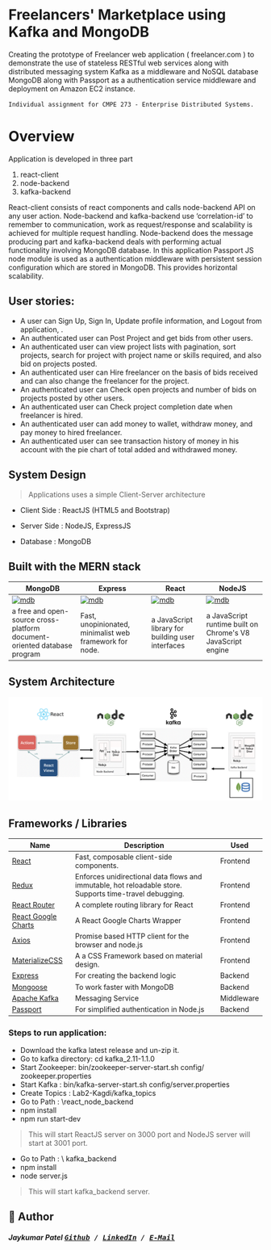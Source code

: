 #  Freelancers' Marketplace using Kafka and MongoDB
Creating the prototype of Freelancer web application ( freelancer.com ) to demonstrate the use of stateless RESTful web services along with distributed messaging system Kafka as a middleware and NoSQL database MongoDB along with Passport as a authentication service middleware and deployment on Amazon EC2 instance.


```
Individual assignment for CMPE 273 - Enterprise Distributed Systems.
```

# Overview
Application is developed in three part
1. react-client
2. node-backend
3. kafka-backend

React-client consists of react components and calls node-backend API on any user action. Node-backend and kafka-backend use ‘correlation-id’ to remember to communication, work as request/response and scalability is achieved for multiple request handling.
Node-backend does the message producing part and kafka-backend deals with performing actual functionality involving MongoDB database.
In this application Passport JS node module is used as a authentication middleware with persistent session configuration which are stored in MongoDB. This provides horizontal scalability.

## User stories:

* A user can Sign Up, Sign In, Update profile information, and Logout from application, .
* An authenticated user can Post Project and get bids from other users.
* An authenticated user can view project lists with pagination, sort projects, search for project with project name or skills required, and also bid on projects posted.
* An authenticated user can Hire freelancer on the basis of bids received and can also change the freelancer for the project.
* An authenticated user can Check open projects and number of bids on projects posted by other users.
* An authenticated user can Check project completion date when freelancer is hired.
* An authenticated user can add money to wallet, withdraw money, and pay money to hired freelancer.
* An authenticated user can see transaction history of money in his account with the pie chart of total added and withdrawed money.

## System Design
> Applications uses a simple Client-Server architecture

* Client Side : ReactJS (HTML5 and Bootstrap)

* Server Side : NodeJS, ExpressJS

* Database :  MongoDB

## Built with the MERN stack 

|MongoDB|Express|React|NodeJS|
|--|--|--|--|
|[![mdb](https://github.com/mongodb-js/leaf/blob/master/dist/mongodb-leaf_256x256.png?raw=true)](https://www.mongodb.com/)|[![mdb](https://camo.githubusercontent.com/fc61dcbdb7a6e49d3adecc12194b24ab20dfa25b/68747470733a2f2f692e636c6f756475702e636f6d2f7a6659366c4c376546612d3330303078333030302e706e67)](http://expressjs.com/de/)|[![mdb](https://cdn.auth0.com/blog/react-js/react.png)](https://facebook.github.io/react/)|[![mdb](https://camo.githubusercontent.com/9c24355bb3afbff914503b663ade7beb341079fa/68747470733a2f2f6e6f64656a732e6f72672f7374617469632f696d616765732f6c6f676f2d6c696768742e737667)](https://nodejs.org/en/)|
|a free and open-source cross-platform document-oriented database program|Fast, unopinionated, minimalist web framework for node.|a JavaScript library for building user interfaces|a JavaScript runtime built on Chrome's V8 JavaScript engine|


## System Architecture
![Architecture](/architecture.png)


## Frameworks / Libraries

| **Name** | **Description** |**Used**|
|----------|-------|---|
|  [React](https://facebook.github.io/react/)  |   Fast, composable client-side components.    | Frontend |
|  [Redux](http://redux.js.org) |  Enforces unidirectional data flows and immutable, hot reloadable store. Supports time-travel debugging. | Frontend |
|  [React Router](https://github.com/reactjs/react-router) | A complete routing library for React | Frontend |  Compiles ES6 to ES5. Enjoy the new version of JavaScript today.     | Frontend |
| [React Google Charts](https://github.com/RakanNimer/react-google-charts) | A React Google Charts Wrapper | Frontend |
| [Axios](https://github.com/mzabriskie/axios) | Promise based HTTP client for the browser and node.js | Frontend |
| [MaterializeCSS](http://materializecss.com/) | A a CSS Framework based on material design. | Frontend |
| [Express](https://github.com/expressjs/express) | For creating the backend logic | Backend |
| [Mongoose](https://github.com/Automattic/mongoose) | To work faster with MongoDB | Backend |
| [Apache Kafka](https://kafka.apache.org/)| Messaging Service | Middleware |
| [Passport](http://passportjs.org/) | For simplified authentication in Node.js | Backend |


### Steps to run application:

* Download the kafka latest release and un-zip it.
* Go to kafka directory: cd kafka_2.11-1.1.0
* Start Zookeeper: bin/zookeeper-server-start.sh config/ zookeeper.properties
* Start Kafka :  bin/kafka-server-start.sh config/server.properties
* Create Topics : Lab2-Kagdi/kafka_topics
* Go to Path : \react_node_backend
* npm install
* npm run start-dev

> This will start ReactJS server on 3000 port and NodeJS server will start at 3001 port.

* Go to Path : \ kafka_backend
* npm install
* node server.js

> This will start kafka_backend server.

## 📝 Author

##### Jaykumar Patel <kbd> [Github](https://github.com/pateljay134) / [LinkedIn](https://www.linkedin.com/in/pateljay134) / [E-Mail](mailto:pateljay134@gmail.com)</kbd>
